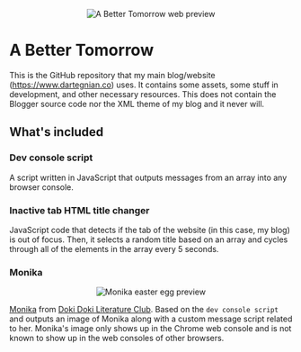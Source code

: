 <p align="center">
	<img src="https://1.bp.blogspot.com/-ukp0xacdmFw/WnoAoWSV2KI/AAAAAAAACQg/PI97E9wwOL0q1bd3L-nPlRhgyEKR2y_AwCLcBGAs/s0/abettertomorrow.jpg" alt="A Better Tomorrow web preview" title="My website"/>
</p>

# A Better Tomorrow
This is the GitHub repository that my main blog/website (https://www.dartegnian.co) uses. It contains some assets, some stuff in development, and other necessary resources.
This does not contain the Blogger source code nor the XML theme of my blog and it never will.

## What's included

### Dev console script
A script written in JavaScript that outputs messages from an array into any browser console.

### Inactive tab HTML title changer
JavaScript code that detects if the tab of the website (in this case, my blog) is out of focus. Then, it selects a random title based on an array and cycles through all of the elements in the array every 5 seconds.

### Monika
<p align="center">
	<img src="https://2.bp.blogspot.com/-s1EzTerhRKk/WnoFpkzaM7I/AAAAAAAACRs/QY_TNBih5XYhROOOcSpRIE3sk8lW6mdMQCLcBGAs/s0/iloveyoumonika.jpg" alt="Monika easter egg preview" title="Monika from Doki Doki Literature Club"/>
</p>

<a href="http://doki-doki-literature-club.wikia.com/wiki/Monika">Monika</a> from <a href="http://store.steampowered.com/app/698780/Doki_Doki_Literature_Club/">Doki Doki Literature Club</a>. Based on the ```dev console script``` and outputs an image of Monika along with a custom message script related to her. Monika's image only shows up in the Chrome web console and is not known to show up in the web consoles of other browsers.
